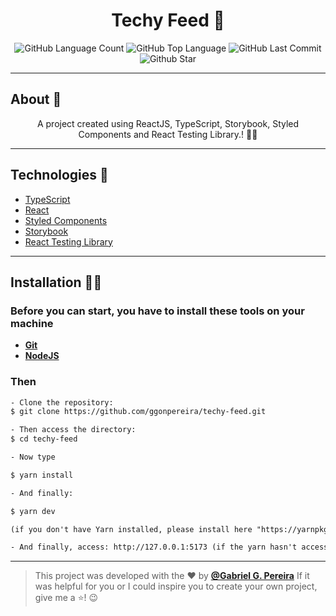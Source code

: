 <h4 align="center">
 <h1 align="center">Techy Feed 🤗</h1>
</h4>
<p align="center">
  <img alt="GitHub Language Count" src="https://img.shields.io/github/languages/count/ggonpereira/techy-feed" />
  <img alt="GitHub Top Language" src="https://img.shields.io/github/languages/top/ggonpereira/techy-feed" />
  <img alt="GitHub Last Commit" src="https://img.shields.io/github/last-commit/ggonpereira/techy-feed" />
  <img alt="Github Star" src="https://img.shields.io/github/stars/ggonpereira/brita-stablecoin?style=social" />
</p>

---

<h2>About 📝</h2>

<p align="center">A project created using ReactJS, TypeScript, Storybook, Styled Components and React Testing Library.! 👊🏼</p>

---

<h2>Technologies 🚀</h2>

- [TypeScript](https://www.typescriptlang.org/)
- [React](https://pt-br.reactjs.org/)
- [Styled Components](https://styled-components.com/)
- [Storybook](https://storybook.js.org/)
- [React Testing Library](https://testing-library.com/)

---

<h2>Installation 👨‍💻</h2>

### Before you can start, you have to install these tools on your machine

- <b>[Git](https://git-scm.com)</b>
- <b>[NodeJS](https://nodejs.org/)</b>

### Then

```txt
- Clone the repository:
$ git clone https://github.com/ggonpereira/techy-feed.git

- Then access the directory:
$ cd techy-feed

- Now type

$ yarn install

- And finally:

$ yarn dev

(if you don't have Yarn installed, please install here "https://yarnpkg.com/")

- And finally, access: http://127.0.0.1:5173 (if the yarn hasn't accessed to you)
```

---

> This project was developed with the ❤️ by **[@Gabriel G. Pereira](https://www.linkedin.com/in/gabriel-gonçalves-pereira/)**
> If it was helpful for you or I could inspire you to create your own project, give me a ⭐! 😉
